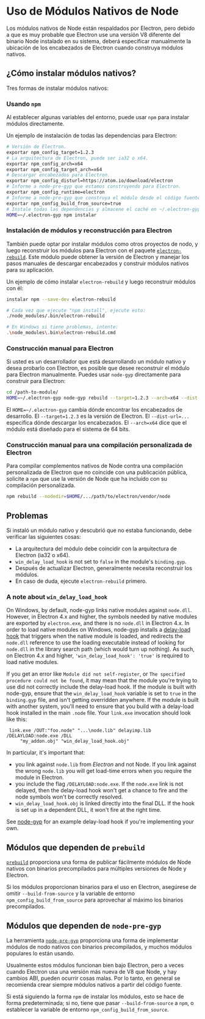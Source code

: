 # Uso de Módulos Nativos de Node

Los módulos nativos de Node están respaldados por Electron, pero debido a que es muy probable que Electron use una versión V8 diferente del binario Node instalado en su sistema, deberá especificar manualmente la ubicación de los encabezados de Electron cuando construya módulos nativos.

## ¿Cómo instalar módulos nativos?

Tres formas de instalar módulos nativos:

### Usando `npm`

Al establecer algunas variables del entorno, puede usar `npm` para instalar módulos directamente.

Un ejemplo de instalación de todas las dependencias para Electron:

```sh
# Versión de Electron.
exportar npm_config_target=1.2.3
# La arquitectura de Electron, puede ser ia32 o x64.
exportar npm_config_arch=x64
exportar npm_config_target_arch=x64
# Descargar encabezados para Electron.
exportar npm_config_disturl=https://atom.io/download/electron
# Informe a node-pre-gyp que estamos construyendo para Electron.
exportar npm_config_runtime=electron
# Informe a node-pre-gyp que construya el módulo desde el código fuente.
exportar npm_config_build_from_source=true
# Instale todas las dependencias y almacene el caché en ~/.electron-gyp.
HOME=~/.electron-gyp npm instalar
```

### Instalación de módulos y reconstrucción para Electron

También puede optar por instalar módulos como otros proyectos de nodo, y luego reconstruir los módulos para Electron con el paquete [`electron-rebuild`](https://github.com/paulcbetts/electron-rebuild). Este módulo puede obtener la versión de Electron y manejar los pasos manuales de descargar encabezados y construir módulos nativos para su aplicación.

Un ejemplo de cómo instalar `electron-rebuild` y luego reconstruir módulos con él:

```sh
instalar npm --save-dev electron-rebuild

# Cada vez que ejecute "npm install", ejecute esto:
./node_modules/.bin/electron-rebuild

# En Windows si tiene problemas, intente:
.\node_modules\.bin\electron-rebuild.cmd
```

### Construcción manual para Electron

Si usted es un desarrollador que está desarrollando un módulo nativo y desea probarlo con Electron, es posible que desee reconstruir el módulo para Electron manualmente. Puedes usar `node-gyp` directamente para construir para Electron:

```sh
cd /path-to-module/
HOME=~/.electron-gyp node-gyp rebuild --target=1.2.3 --arch=x64 --dist-url=https://atom.io/download/electron
```

El `HOME=~/.electron-gyp` cambia dónde encontrar los encabezados de desarrollo. El `--target=1.2.3` es la versión de Electron. El `--dist-url=...` especifica dónde descargar los encabezados. El `--arch=x64` dice que el módulo está diseñado para el sistema de 64 bits.

### Construcción manual para una compilación personalizada de Electron

Para compilar complementos nativos de Node contra una compilación personalizada de Electron que no coincide con una publicación pública, solicite a `npm` que use la versión de Node que ha incluido con su compilación personalizada.

```sh
npm rebuild --nodedir=$HOME/.../path/to/electron/vendor/node
```

## Problemas

Si instaló un módulo nativo y descubrió que no estaba funcionando, debe verificar las siguientes cosas:

- La arquitectura del módulo debe coincidir con la arquitectura de Electron (ia32 o x64).
- `win_delay_load_hook` is not set to `false` in the module's `binding.gyp`.
- Después de actualizar Electron, generalmente necesita reconstruir los módulos.
- En caso de duda, ejecute `electron-rebuild` primero.

### A note about `win_delay_load_hook`

On Windows, by default, node-gyp links native modules against `node.dll`. However, in Electron 4.x and higher, the symbols needed by native modules are exported by `electron.exe`, and there is no `node.dll` in Electron 4.x. In order to load native modules on Windows, node-gyp installs a [delay-load hook](https://msdn.microsoft.com/en-us/library/z9h1h6ty.aspx) that triggers when the native module is loaded, and redirects the `node.dll` reference to use the loading executable instead of looking for `node.dll` in the library search path (which would turn up nothing). As such, on Electron 4.x and higher, `'win_delay_load_hook': 'true'` is required to load native modules.

If you get an error like `Module did not self-register`, or `The specified
procedure could not be found`, it may mean that the module you're trying to use did not correctly include the delay-load hook. If the module is built with node-gyp, ensure that the `win_delay_load_hook` variable is set to `true` in the `binding.gyp` file, and isn't getting overridden anywhere. If the module is built with another system, you'll need to ensure that you build with a delay-load hook installed in the main `.node` file. Your `link.exe` invocation should look like this:

```text
 link.exe /OUT:"foo.node" "...\node.lib" delayimp.lib /DELAYLOAD:node.exe /DLL
     "my_addon.obj" "win_delay_load_hook.obj"
```

In particular, it's important that:

- you link against `node.lib` from *Electron* and not Node. If you link against the wrong `node.lib` you will get load-time errors when you require the module in Electron.
- you include the flag `/DELAYLOAD:node.exe`. If the `node.exe` link is not delayed, then the delay-load hook won't get a chance to fire and the node symbols won't be correctly resolved.
- `win_delay_load_hook.obj` is linked directly into the final DLL. If the hook is set up in a dependent DLL, it won't fire at the right time.

See [node-gyp](https://github.com/nodejs/node-gyp/blob/e2401e1395bef1d3c8acec268b42dc5fb71c4a38/src/win_delay_load_hook.cc) for an example delay-load hook if you're implementing your own.

## Módulos que dependen de `prebuild`

[`prebuild`](https://github.com/mafintosh/prebuild) proporciona una forma de publicar fácilmente módulos de Node nativos con binarios precompilados para múltiples versiones de Node y Electron.

Si los módulos proporcionan binarios para el uso en Electron, asegúrese de omitir `--build-from-source` y la variable de entorno `npm_config_build_from_source` para aprovechar al máximo los binarios precompilados.

## Módulos que dependen de `node-pre-gyp`

La herramienta [`node-pre-gyp`](https://github.com/mapbox/node-pre-gyp) proporciona una forma de implementar módulos de nodo nativos con binarios precompilados, y muchos módulos populares lo están usando.

Usualmente estos módulos funcionan bien bajo Electron, pero a veces cuando Electron usa una versión más nueva de V8 que Node, y hay cambios ABI, pueden ocurrir cosas malas. Por lo tanto, en general se recomienda crear siempre módulos nativos a partir del código fuente.

Si está siguiendo la forma `npm` de instalar los módulos, esto se hace de forma predeterminada; si no, tiene que pasar `--build-from-source` a `npm`, o establecer la variable de entorno `npm_config_build_from_source`.